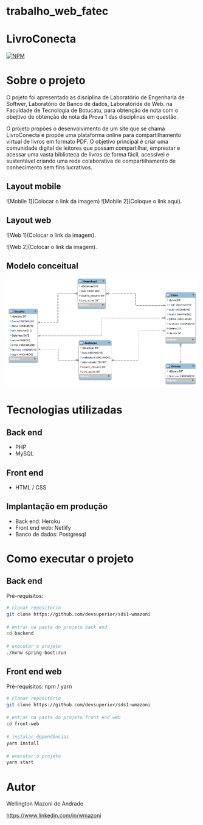 # trabalho_web_fatec
# LivroConecta
[![NPM](https://img.shields.io/npm/l/react)](https://github.com/ANAMARIAZAVA/trabalho_web_fatec/blob/main/LICENSE) 

# Sobre o projeto

O pojeto  foi apresentado as disciplina de Laboratório de Engenharia de Softwer, Laboratório de Banco de dados, Laboratóride de Web. na Faculdade de Tecnologia de Botucatu, para obtenção de nota com o obejtivo de obtenção de nota da Prova 1 das disciplinas em questão.

O projeto propões o desenvolvimento de um site que se chama LivroConecta e propõe uma plataforma online para compartilhamento virtual de livros em formato PDF. O objetivo principal é criar uma comunidade digital de leitores que possam compartilhar, emprestar e acessar uma vasta biblioteca de livros de forma fácil, acessível e sustentável criando uma rede colaborativa de compartilhamento de conhecimento sem fins lucrativos. 

## Layout mobile
![Mobile 1](Colocar o link da imagem) ![Mobile 2](Coloque o link aqui).

## Layout web
![Web 1](Colocar o link da imagem).

![Web 2](Colocar o link da imagem).

## Modelo conceitual
![Modelo Conceitual](https://github.com/ANAMARIAZAVA/trabalho_web_fatec/blob/main/assets/PNG%20Biblioteca%20dados.png)

# Tecnologias utilizadas
## Back end
- PHP
- MySQL
## Front end
- HTML / CSS 

## Implantação em produção
- Back end: Heroku
- Front end web: Netlify
- Banco de dados: Postgresql

# Como executar o projeto

## Back end
Pré-requisitos: 

```bash
# clonar repositório
git clone https://github.com/devsuperior/sds1-wmazoni

# entrar na pasta do projeto back end
cd backend

# executar o projeto
./mvnw spring-boot:run
```

## Front end web
Pré-requisitos: npm / yarn

```bash
# clonar repositório
git clone https://github.com/devsuperior/sds1-wmazoni

# entrar na pasta do projeto front end web
cd front-web

# instalar dependências
yarn install

# executar o projeto
yarn start
```

# Autor

Wellington Mazoni de Andrade

https://www.linkedin.com/in/wmazoni

